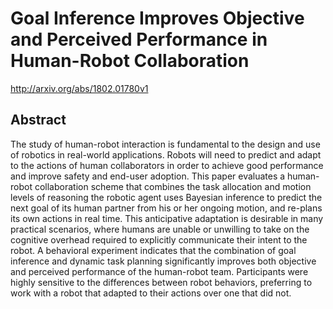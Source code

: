 # Goal Inference Improves Objective and Perceived Performance in Human-Robot Collaboration
http://arxiv.org/abs/1802.01780v1
## Abstract
The study of human-robot interaction is fundamental to the design and use of robotics in real-world applications. Robots will need to predict and adapt to the actions of human collaborators in order to achieve good performance and improve safety and end-user adoption. This paper evaluates a human-robot collaboration scheme that combines the task allocation and motion levels of reasoning the robotic agent uses Bayesian inference to predict the next goal of its human partner from his or her ongoing motion, and re-plans its own actions in real time. This anticipative adaptation is desirable in many practical scenarios, where humans are unable or unwilling to take on the cognitive overhead required to explicitly communicate their intent to the robot. A behavioral experiment indicates that the combination of goal inference and dynamic task planning significantly improves both objective and perceived performance of the human-robot team. Participants were highly sensitive to the differences between robot behaviors, preferring to work with a robot that adapted to their actions over one that did not.